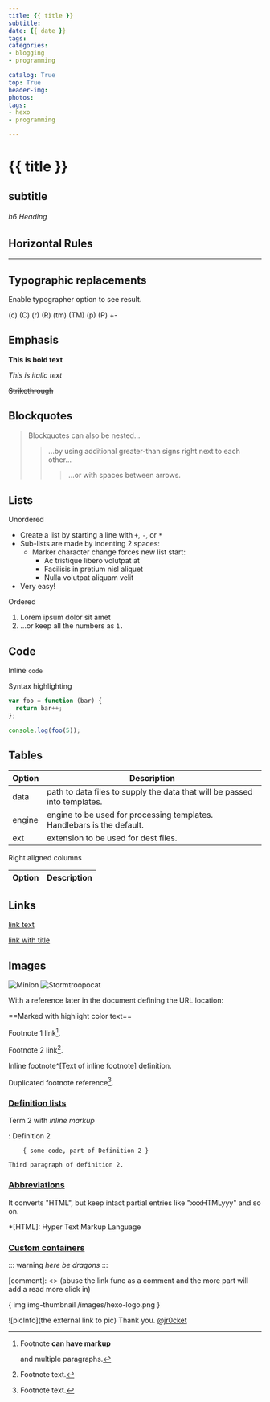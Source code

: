 ```yaml
---
title: {{ title }}
subtitle: 
date: {{ date }}
tags:
categories: 
- blogging
- programming

catalog: True
top: True
header-img:
photos:
tags: 
- hexo
- programming

---
```

# {{ title }}
## subtitle
###### h6 Heading

## Horizontal Rules
___

## Typographic replacements

Enable typographer option to see result.

(c) (C) (r) (R) (tm) (TM) (p) (P) +-

## Emphasis

**This is bold text**

*This is italic text*

~~Strikethrough~~


## Blockquotes


>Blockquotes can also be nested...
>> ...by using additional greater-than signs right next to each other...
> > > ...or with spaces between arrows.


## Lists

Unordered

+ Create a list by starting a line with `+`, `-`, or `*`
+ Sub-lists are made by indenting 2 spaces:
  - Marker character change forces new list start:
    * Ac tristique libero volutpat at
    + Facilisis in pretium nisl aliquet
    - Nulla volutpat aliquam velit
+ Very easy!

Ordered

1. Lorem ipsum dolor sit amet
1. ...or keep all the numbers as `1.`

## Code

Inline `code`

Syntax highlighting

``` js
var foo = function (bar) {
  return bar++;
};

console.log(foo(5));
```

## Tables

| Option | Description |
| ------ | ----------- |
| data   | path to data files to supply the data that will be passed into templates. |
| engine | engine to be used for processing templates. Handlebars is the default. |
| ext    | extension to be used for dest files. |

Right aligned columns

| Option | Description |
| ------:| -----------:|

## Links

[link text](http://dev.nodeca.com)

[link with title](http://nodeca.github.io/pica/demo/ "title text!")

## Images

![Minion](https://octodex.github.com/images/minion.png)
![Stormtroopocat](https://octodex.github.com/images/stormtroopocat.jpg "The Stormtroopocat")

With a reference later in the document defining the URL location:

[id]: https://octodex.github.com/images/dojocat.jpg  "The Dojocat"


==Marked with highlight color text==


Footnote 1 link[^first].

Footnote 2 link[^second].

Inline footnote^[Text of inline footnote] definition.

Duplicated footnote reference[^second].

[^first]: Footnote **can have markup**

    and multiple paragraphs.

[^second]: Footnote text.


### [Definition lists](https://github.com/markdown-it/markdown-it-deflist)

Term 2 with *inline markup*

:   Definition 2

        { some code, part of Definition 2 }

    Third paragraph of definition 2.


### [Abbreviations](https://github.com/markdown-it/markdown-it-abbr)


It converts "HTML", but keep intact partial entries like "xxxHTMLyyy" and so on.

*[HTML]: Hyper Text Markup Language

### [Custom containers](https://github.com/markdown-it/markdown-it-container)

::: warning
*here be dragons*
:::

<!-- more --> [comment]: <> (abuse the link func as a comment and the more part will add a read more click in)

{ img img-thumbnail /images/hexo-logo.png }

![picInfo](the external link to pic)
Thank you.
[@jr0cket](https://twitter.com/jr0cket)

